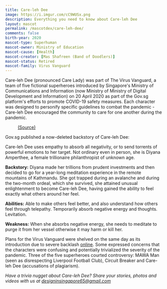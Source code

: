 ```yaml
---
title: Care-leh Dee
image: https://i.imgur.com/cC9WUSx.png
description: Everything you need to know about Care-leh Dee
layout: mascot
permalink: /mascotdex/care-leh-dee/
comments: false
birth-year: 2020
mascot-type: Superhuman
mascot-owner: Ministry of Education
mascot-cause: [Health]
mascot-creator: [Mas Shafreen (Band of Doodlers)]
mascot-status: Retired
mascot-family: Virus Vanguard
---
```


Care-leh Dee (pronounced Care Lady) was part of The Virus Vanguard, a team of five fictional superheroes introduced by Singapore's Ministry of Communications and Information (now Ministry of Ministry of Digital Development and Information) on 20 April 2020 as part of the Gov.sg platform's efforts to promote COVID-19 safety measures. Each character was designed to personify specific guidelines to combat the pandemic - Care-leh Dee encouraged the community to care for one another during the pandemic.

<figure>
  <img src="https://i.imgur.com/xGOJDDt.jpg" alt="">
  <figcaption><a href="https://archive.ph/h1bIE">(Source)</a></figcaption>
</figure>

Gov.sg published a now-deleted backstory of Care-leh Dee:

Care-leh Dee uses empathy to absorb all negativity, or to send torrents of powerful emotions to her target. Not ordinary even in person, she is Diyana Amperthee, a female trillionaire philanthropist of unknown age.
 
<strong>Backstory:</strong>
Diyana made her trillions from prudent investments and then decided to go for a year-long meditation experience in the remote mountains of Kathmandu. She got trapped during an avalanche and during the two-month ordeal, which she survived, she attained unusual enlightenment to become Care-leh Dee, having gained the ability to feel exactly what others around her feel.
 
<strong>Abilities:</strong>
Able to make others feel better, and also understand how others feel through telepathy.
Temporarily absorb negative energy and thoughts.
Levitation.
 
<strong>Weakness:</strong>
When she absorbs negative energy, she needs to meditate to purge it from her vessel otherwise it may harm or kill her.

Plans for the Virus Vanguard were shelved on the same day as its introduction due to severe backlash <a href="https://www.channelnewsasia.com/singapore/covid-19-superhero-virus-vanguard-exit-a-day-after-introduced-765956">online</a>. Some expressed concerns that the characters were confusing and potentially trivialized the severity of the pandemic. Three of the five superheroes courted controversy: MAWA Man (seen as disrespecting Liverpool Football Club), Circuit Breaker and Care-leh Dee (accusations of plagiarism). 

<i>Have a trivia nugget about Care-leh Dee? Share your stories, photos and videos with us at designinsingapore65@gmail.com</i>

